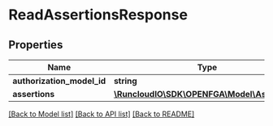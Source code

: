# ReadAssertionsResponse

## Properties
Name | Type | Description | Notes
------------ | ------------- | ------------- | -------------
**authorization_model_id** | **string** |  | 
**assertions** | [**\RuncloudIO\SDK\OPENFGA\Model\Assertion[]**](Assertion.md) |  | [optional] 

[[Back to Model list]](../../README.md#documentation-for-models) [[Back to API list]](../../README.md#documentation-for-api-endpoints) [[Back to README]](../../README.md)

